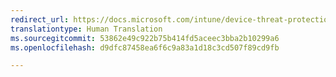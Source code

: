 ```yaml
---
redirect_url: https://docs.microsoft.com/intune/device-threat-protection-policy
translationtype: Human Translation
ms.sourcegitcommit: 53862e49c922b75b414fd5aceec3bba2b10299a6
ms.openlocfilehash: d9dfc87458ea6f6c9a83a1d18c3cd507f89cd9fb

---
```




<!--HONumber=Jan17_HO2-->


